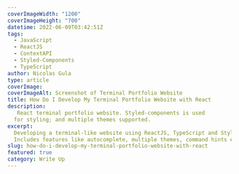 ```yaml
---
coverImageWidth: "1200"
coverImageHeight: "700"
datetime: 2022-06-09T03:42:51Z
tags:
  - JavaScript
  - ReactJS
  - ContextAPI
  - Styled-Components
  - TypeScript
author: Nicolas Gula
type: article
coverImage: 
coverImageAlt: Screenshot of Terminal Portfolio Website
title: How Do I Develop My Terminal Portfolio Website with React
description:
   React terminal portfolio website. Styled-components is used
  for styling; and multiple themes supported.
excerpt:
  Developing a terminal-like website using ReactJS, TypeScript and Styled-Components.
  Includes features like autocomplete, multiple themes, command hints etc.
slug: how-do-i-develop-my-terminal-portfolio-website-with-react
featured: true
category: Write Up
---
```

